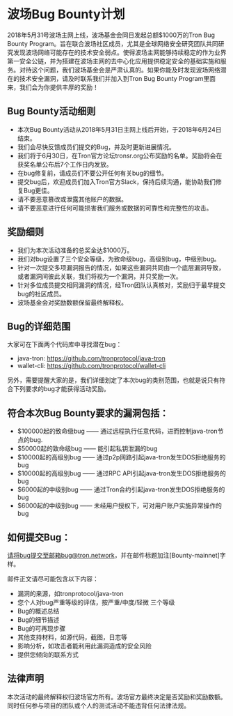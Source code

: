 # 波场Bug Bounty计划

2018年5月31号波场主网上线，波场基金会同日发起总额$1000万的Tron Bug Bounty Program。旨在联合波场社区成员，尤其是全球网络安全研究团队共同研究发现波场网络可能存在的技术安全弱点。使得波场主网能够持续稳定的作为业界第一安全公链，并为搭建在波场主网的去中心化应用提供稳定安全的基础实施和服务。对待这个问题，我们波场基金会是严肃认真的。如果你能及时发现波场网络潜在的技术安全漏洞，请及时联系我们并加入到Tron Bug Bounty Program里面来，我们会为你提供丰厚的奖励！

## Bug Bounty活动细则

+ 本次Bug Bounty活动从2018年5月31日主网上线后开始，于2018年6月24日结束。
+ 我们会尽快反馈成员们提交的Bug，并及时更新进展情况。
+ 我们将于6月30日，在Tron官方论坛tronsr.org公布奖励的名单。奖励将会在获奖名单公布后7个工作日内发放。
+ 在bug修复前，请成员们不要公开任何有关bug的细节。
+ 提交bug后，欢迎成员们加入Tron官方Slack，保持后续沟通，能协助我们修复Bug更佳。
+ 请不要恶意篡改或泄露其他账户的数据。
+ 请不要恶意进行任何可能损害我们服务或数据的可靠性和完整性的攻击。

## 奖励细则

+ 我们为本次活动准备的总奖金达$1000万。
+ 我们对bug设置了三个安全等级，为致命级bug，高级别bug，中级别bug。
+ 针对一次提交多项漏洞报告的情况，如果这些漏洞共同由一个底层漏洞导致，或者漏洞间彼此关联，我们将视为一个漏洞，并只奖励一次。
+ 针对多位成员提交相同漏洞的情况，经Tron团队认真核对，奖励归于最早提交bug的社区成员。
+ 波场基金会对奖励数额保留最终解释权。

## Bug的详细范围

大家可在下面两个代码库中寻找潜在bug：

+ java-tron:   https://github.com/tronprotocol/java-tron 
+ wallet-cli:   https://github.com/tronprotocol/wallet-cli

另外，需要提醒大家的是，我们详细划定了本次bug的类别范围，也就是说只有符合下列要求的bug才能获得活动奖励。

## 符合本次Bug Bounty要求的漏洞包括：

+ $100000起的致命级bug —— 通过远程执行任意代码，进而控制java-tron节点的bug.     
+ $50000起的致命级bug —— 能引起私钥泄漏的bug
+ $10000起的高级别bug —— 通过p2p网路引起java-tron发生DOS拒绝服务的bug
+ $10000起的高级别bug —— 通过RPC API引起java-tron发生DOS拒绝服务的bug
+ $6000起的中级别bug —— 通过Tron合约引起java-tron发生DOS拒绝服务的bug
+ $6000起的中级别bug —— 未经用户授权下，可对用户账户实施异常操作的bug

## 如何提交Bug：

请将bug提交至邮箱bug@tron.network，并在邮件标题加注[Bounty-mainnet]字样。

邮件正文请尽可能包含以下内容：

+ 漏洞的来源，如tronprotocol/java-tron
+ 您个人对bug严重等级的评估，按严重/中度/轻微 三个等级
+ Bug的概述总结
+ Bug的细节描述
+ Bug的可再现步骤
+ 其他支持材料，如源代码，截图，日志等
+ 影响分析，如攻击者能利用此漏洞造成的安全风险
+ 提供您倾向的联系方式

## 法律声明

本次活动的最终解释权归波场官方所有。波场官方最终决定是否奖励和奖励数额。同时任何参与项目的团队或个人的测试活动不能违背任何法律法规。






